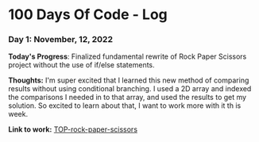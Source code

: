 # 100 Days Of Code - Log

### Day 1: November, 12, 2022

**Today's Progress**: Finalized fundamental rewrite of Rock Paper Scissors project without the use of if/else statements.

**Thoughts:** I'm super excited that I learned this new method of comparing results without using conditional branching. I used a 2D array and indexed the comparisons I needed in to that array, and used the results to get my solution. So excited to learn about that, I want to work more with it th is week.

**Link to work:** [TOP-rock-paper-scissors](https://github.com/Jonathan-D-N/TOP-rock-paper-scissors)
